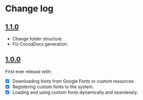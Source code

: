 # Change log

## [1.1.0](https://github.com/ninjaprox/Inkwell/releases/tag/1.1.0)

- Change folder structure.
- Fix CocoaDocs generation.

## [1.0.0](https://github.com/ninjaprox/Inkwell/releases/tag/1.0.0)

First ever release with:

- [x] Downloading fonts from Google Fonts or custom resources.
- [x] Registering custom fonts to the system.
- [x] Loading and using custom fonts dynamically and seamlessly.
